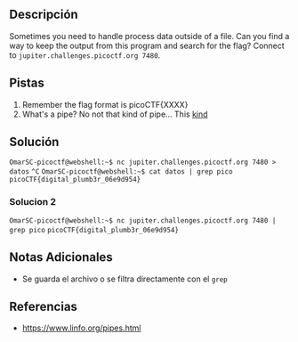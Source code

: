 ## Descripción
Sometimes you need to handle process data outside of a file. Can you find a way to keep the output from this program and search for the flag? Connect to `jupiter.challenges.picoctf.org 7480`.

## Pistas

1. Remember the flag format is picoCTF{XXXX}
2. What's a pipe? No not that kind of pipe... This [kind](http://www.linfo.org/pipes.html)


## Solución

`OmarSC-picoctf@webshell:~$ nc jupiter.challenges.picoctf.org 7480 > datos`
`^C`
`OmarSC-picoctf@webshell:~$ cat datos | grep pico`
`picoCTF{digital_plumb3r_06e9d954}`


### Solucion 2

`OmarSC-picoctf@webshell:~$ nc jupiter.challenges.picoctf.org 7480 | grep pico`
`picoCTF{digital_plumb3r_06e9d954}`



## Notas Adicionales

- Se guarda el archivo o se filtra directamente con el `grep`

## Referencias
- https://www.linfo.org/pipes.html


